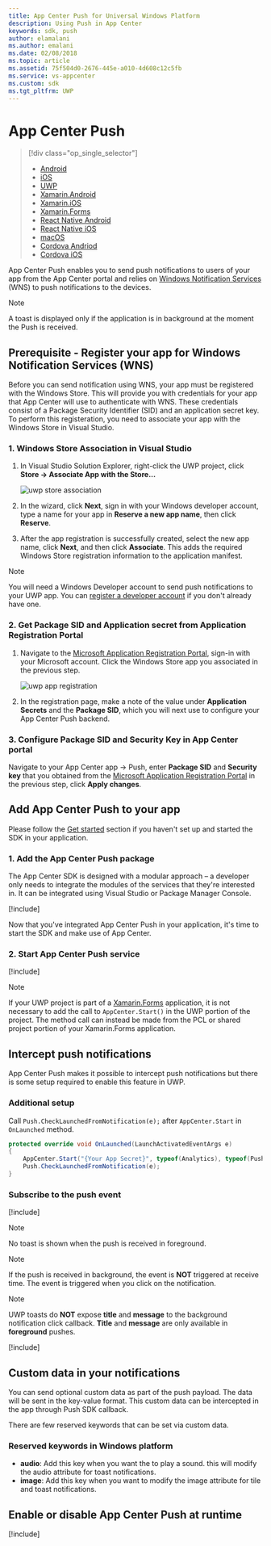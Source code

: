 ```yaml
---
title: App Center Push for Universal Windows Platform
description: Using Push in App Center
keywords: sdk, push
author: elamalani
ms.author: emalani
ms.date: 02/08/2018
ms.topic: article
ms.assetid: 75f504d0-2676-445e-a010-4d608c12c5fb
ms.service: vs-appcenter
ms.custom: sdk
ms.tgt_pltfrm: UWP
---
```


# App Center Push

> [!div class="op_single_selector"]
> * [Android](android.md)
> * [iOS](ios.md)
> * [UWP](uwp.md)
> * [Xamarin.Android](xamarin-android.md)
> * [Xamarin.iOS](xamarin-ios.md)
> * [Xamarin.Forms](xamarin-forms.md)
> * [React Native Android](react-native-android.md)
> * [React Native iOS](react-native-ios.md)
> * [macOS](macos.md)
> * [Cordova Andriod](cordova-android.md)
> * [Cordova iOS](cordova-ios.md)

App Center Push enables you to send push notifications to users of your app from the App Center portal and relies on [Windows Notification Services](https://docs.microsoft.com/windows/uwp/controls-and-patterns/tiles-and-notifications-windows-push-notification-services--wns--overview) (WNS) to push notifications to the devices.

> [!NOTE]
> A toast is displayed only if the application is in background at the moment the Push is received.

## Prerequisite - Register your app for Windows Notification Services (WNS)

Before you can send notification using WNS, your app must be registered with the Windows Store. This will provide you with credentials for your app that App Center will use to authenticate with WNS. These credentials consist of a Package Security Identifier (SID) and an application secret key. To perform this registeration, you need to associate your app with the Windows Store in Visual Studio.

### 1. Windows Store Association in Visual Studio

1. In Visual Studio Solution Explorer, right-click the UWP project, click **Store -> Associate App with the Store...**

    ![uwp store association](images/appcenter-uwp-sdk-store-association.png)

2. In the wizard, click **Next**, sign in with your Windows developer account, type a name for your app in **Reserve a new app name**, then click **Reserve**.

3. After the app registration is successfully created, select the new app name, click **Next**, and then click **Associate**. This adds the required Windows Store registration information to the application manifest.

>[!NOTE]
>You will need a Windows Developer account to send push notifications to your UWP app. You can [register a developer account](https://developer.microsoft.com/en-us/store/register) if you don't already have one.

### 2. Get Package SID and Application secret from Application Registration Portal

1. Navigate to the [Microsoft Application Registration Portal](https://apps.dev.microsoft.com/#/appList), sign-in with your Microsoft account. Click the Windows Store app you associated in the previous step.

    ![uwp app registration](images/appcenter-uwp-sdk-push-registration.png)

2. In the registration page, make a note of the value under **Application Secrets** and the **Package SID**, which you will next use to configure your App Center Push backend.

### 3. Configure Package SID and Security Key in App Center portal

Navigate to your App Center app -> Push, enter **Package SID** and **Security key** that you obtained from the [Microsoft Application Registration Portal](https://apps.dev.microsoft.com/#/appList) in the previous step, click **Apply changes**.

## Add App Center Push to your app

Please follow the [Get started](~/sdk/getting-started/uwp.md) section if you haven't set up and started the SDK in your application.

### 1. Add the App Center Push package

The App Center SDK is designed with a modular approach – a developer only needs to integrate the modules of the services that they're interested in. It can be integrated using Visual Studio or Package Manager Console.

[!include[](add-nuget.md)]

Now that you've integrated App Center Push in your application, it's time to start the SDK and make use of App Center.

### 2. Start App Center Push service

[!include[](start-push.md)]

>[!NOTE]
>If your UWP project is part of a [Xamarin.Forms](xamarin-forms.md) application, it is not necessary to add the call to `AppCenter.Start()` in the UWP portion of the project. The method call can instead be made from the PCL or shared project portion of your Xamarin.Forms application.

## Intercept push notifications

App Center Push makes it possible to intercept push notifications but there is some setup required to enable this feature in UWP.

### Additional setup

Call `Push.CheckLaunchedFromNotification(e);` after `AppCenter.Start` in `OnLaunched` method.

```csharp
protected override void OnLaunched(LaunchActivatedEventArgs e)
{
    AppCenter.Start("{Your App Secret}", typeof(Analytics), typeof(Push));
    Push.CheckLaunchedFromNotification(e);
}
```

### Subscribe to the push event

[!include[](dotnet-push-event-intro.md)]

> [!NOTE]
> No toast is shown when the push is received in foreground.

> [!NOTE]
> If the push is received in background, the event is **NOT** triggered at receive time.
> The event is triggered when you click on the notification.

> [!NOTE]
> UWP toasts do **NOT** expose **title** and **message** to the background notification click callback.
> **Title** and **message** are only available in **foreground** pushes.

[!include[](dotnet-push-event-example.md)]

## Custom data in your notifications

You can send optional custom data as part of the push payload. The data will be sent in the key-value format. This custom data can be intercepted in the app through Push SDK callback.

There are few reserved keywords that can be set via custom data.

### Reserved keywords in Windows platform
- **audio**: Add this key when you want the to play a sound. this will modify the audio attribute for toast notifications.
- **image**: Add this key when you want to modify the image attribute for tile and toast notifications.

## Enable or disable App Center Push at runtime

[!include[](enable-or-disable.md)]
